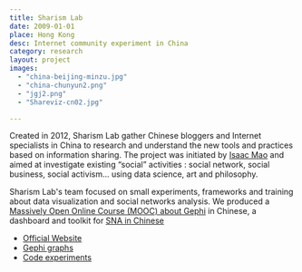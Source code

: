 ```yaml
---
title: Sharism Lab
date: 2009-01-01
place: Hong Kong
desc: Internet community experiment in China
category: research
layout: project
images:
  - "china-beijing-minzu.jpg"
  - "china-chunyun2.png"
  - "jgj2.png"
  - "Shareviz-cn02.jpg"

---
```


Created in 2012, Sharism Lab gather Chinese bloggers and Internet specialists in China to research and understand the new tools and practices based on information sharing. The project was initiated by [Isaac Mao](http://isaacmao.com/) and aimed at investigate existing “social” activities : social network, social business, social activism… using data science, art and philosophy.

Sharism Lab's team focused on small experiments, frameworks and training about data visualization and social networks analysis. We produced a [Massively Open Online Course (MOOC) about Gephi](https://www.udemy.com/gephi/?locale=zh_CN) in Chinese, a dashboard and toolkit for [SNA in Chinese](https://github.com/sharismlab/social-brain-framework)

* [Official Website](http://sharismlab.com/)
* [Gephi graphs](http://sharismlab.com/pipeline/home/)
* [Code experiments](https://github.com/sharismlab)
